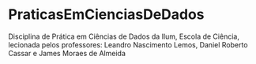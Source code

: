 # PraticasEmCienciasDeDados
Disciplina de Prática em Ciências de Dados da Ilum, Escola de Ciência, lecionada pelos professores: Leandro Nascimento Lemos, Daniel Roberto Cassar e James Moraes de Almeida  
